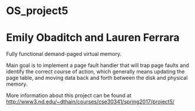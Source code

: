 # OS_project5
# Emily Obaditch and Lauren Ferrara
Fully functional demand-paged virtual memory.

Main goal is to implement a page fault handler that will trap page faults and identify the correct course of action, which generally means updating the page table, and moving data back and forth between the disk and physical memory.

More information about this project can be found at http://www3.nd.edu/~dthain/courses/cse30341/spring2017/project5/
